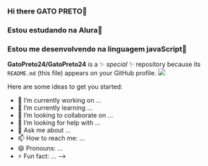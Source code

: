 ### Hi there GATO PRETO👋
### Estou estudando na Alura💜  
### Estou me desenvolvendo na linguagem javaScript💜
**GatoPreto24/GatoPreto24** is a ✨ _special_ ✨ repository because its `README.md` (this file) appears on your GitHub profile.
![](link)

Here are some ideas to get you started:

- 🔭 I’m currently working on ...
- 🌱 I’m currently learning ...
- 👯 I’m looking to collaborate on ...
- 🤔 I’m looking for help with ...
- 💬 Ask me about ...
- 📫 How to reach me: ...
- 😄 Pronouns: ...
- ⚡ Fun fact: ...
-->
